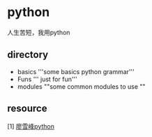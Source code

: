 # python
人生苦短，我用python


## directory

- basics    '''some basics python grammar'''
- Funs      ''' just for fun'''
- modules  ""some common modules to use ""



## resource
[1] [廖雪峰python](https://www.liaoxuefeng.com/wiki/0014316089557264a6b348958f449949df42a6d3a2e542c000)